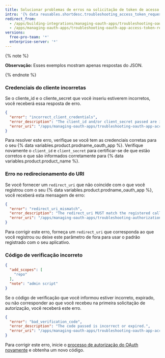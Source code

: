 ```yaml
---
title: Solucionar problemas de erros na solicitação de token de acesso do OAuth
intro: '{% data reusables.shortdesc.troubleshooting_access_token_reques_errors_oauth_apps %}'
redirect_from:
  - /apps/building-integrations/managing-oauth-apps/troubleshooting-oauth-app-access-token-request-errors/
  - /apps/managing-oauth-apps/troubleshooting-oauth-app-access-token-request-errors
versions:
  free-pro-team: '*'
  enterprise-server: '*'
---
```


{% note %}

**Observação:** Esses exemplos mostram apenas respostas do JSON.

{% endnote %}

### Credenciais do cliente incorretas

Se o cliente\_id e o cliente\_secret que você inseriu estiverem incorretos, você receberá essa resposta de erro.

```json
{
  "error": "incorrect_client_credentials",
  "error_description": "The client_id and/or client_secret passed are incorrect.",
  "error_uri": "/apps/managing-oauth-apps/troubleshooting-oauth-app-access-token-request-errors/#incorrect-client-credentials"
}
```

Para resolver este erro, verifique se você tem as credenciais corretas para o seu {% data variables.product.prodname_oauth_app %}. Verifique novamente o `client_id` e `client_secret` para certificar-se de que estão corretos e que são informados corretamente para {% data variables.product.product_name %}.

### Erro no redirecionamento do URI

Se você fornecer um `redirect_uri` que não coincide com o que você registrou com o seu {% data variables.product.prodname_oauth_app %}, você receberá esta mensagem de erro:

```json
{
  "error": "redirect_uri_mismatch",
  "error_description": "The redirect_uri MUST match the registered callback URL for this application.",
  "error_uri": "/apps/managing-oauth-apps/troubleshooting-authorization-request-errors/#redirect-uri-mismatch2"
}
```

Para corrigir este erro, forneça um `redirect_uri` que corresponda ao que você registrou ou deixe este parâmetro de fora para usar o padrão registrado com o seu aplicativo.

### Código de verificação incorreto

```json
{
  "add_scopes": [
    "repo"
  ],
  "note": "admin script"
}
```

Se o código de verificação que você informou estiver incorreto, expirado, ou não corresponder ao que você recebeu na primeira solicitação de autorização, você receberá este erro.

```json
{
  "error": "bad_verification_code",
  "error_description": "The code passed is incorrect or expired.",
  "error_uri": "/apps/managing-oauth-apps/troubleshooting-oauth-app-access-token-request-errors/#bad-verification-code"
}
```

Para corrigir este erro, inicie o [processo de autorização do OAuth novamente](/apps/building-oauth-apps/authorizing-oauth-apps/) e obtenha um novo código.
